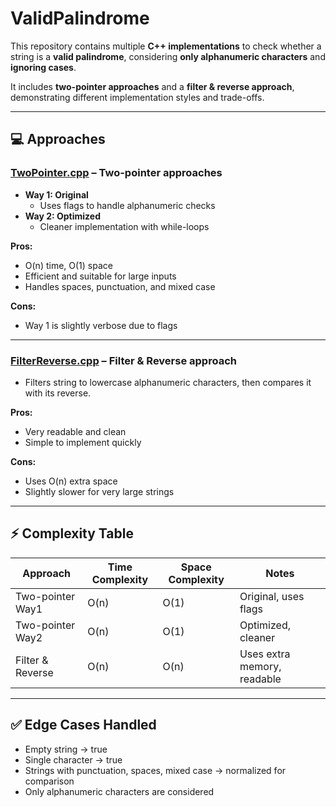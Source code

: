 # ValidPalindrome

This repository contains multiple **C++ implementations** to check whether a string is a **valid palindrome**, considering **only alphanumeric characters** and **ignoring cases**.  

It includes **two-pointer approaches** and a **filter & reverse approach**, demonstrating different implementation styles and trade-offs.

---

## 💻 Approaches

### [TwoPointer.cpp](./TwoPointer.cpp) – Two-pointer approaches
- **Way 1: Original**
  - Uses flags to handle alphanumeric checks
- **Way 2: Optimized**
  - Cleaner implementation with while-loops

**Pros:**
- O(n) time, O(1) space
- Efficient and suitable for large inputs
- Handles spaces, punctuation, and mixed case

**Cons:**
- Way 1 is slightly verbose due to flags

---

### [FilterReverse.cpp](./FilterReverse.cpp) – Filter & Reverse approach
- Filters string to lowercase alphanumeric characters, then compares it with its reverse.

**Pros:**
- Very readable and clean
- Simple to implement quickly

**Cons:**
- Uses O(n) extra space
- Slightly slower for very large strings

---

## ⚡ Complexity Table

| Approach | Time Complexity | Space Complexity | Notes |
|----------|----------------|----------------|-------|
| Two-pointer Way1 | O(n) | O(1) | Original, uses flags |
| Two-pointer Way2 | O(n) | O(1) | Optimized, cleaner |
| Filter & Reverse | O(n) | O(n) | Uses extra memory, readable |

---

## ✅ Edge Cases Handled
- Empty string → true  
- Single character → true  
- Strings with punctuation, spaces, mixed case → normalized for comparison  
- Only alphanumeric characters are considered


